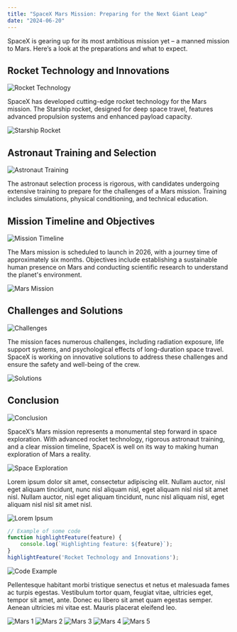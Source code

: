 ```yaml
---
title: "SpaceX Mars Mission: Preparing for the Next Giant Leap"
date: "2024-06-20"
---
```


SpaceX is gearing up for its most ambitious mission yet – a manned mission to Mars. Here’s a look at the preparations and what to expect.

## Rocket Technology and Innovations

![Rocket Technology](photo_18)

SpaceX has developed cutting-edge rocket technology for the Mars mission. The Starship rocket, designed for deep space travel, features advanced propulsion systems and enhanced payload capacity.

![Starship Rocket](photo_17)

## Astronaut Training and Selection

![Astronaut Training](photo_16)

The astronaut selection process is rigorous, with candidates undergoing extensive training to prepare for the challenges of a Mars mission. Training includes simulations, physical conditioning, and technical education.

## Mission Timeline and Objectives

![Mission Timeline](photo_15)

The Mars mission is scheduled to launch in 2026, with a journey time of approximately six months. Objectives include establishing a sustainable human presence on Mars and conducting scientific research to understand the planet's environment.

![Mars Mission](photo_14)

## Challenges and Solutions

![Challenges](photo_13)

The mission faces numerous challenges, including radiation exposure, life support systems, and psychological effects of long-duration space travel. SpaceX is working on innovative solutions to address these challenges and ensure the safety and well-being of the crew.

![Solutions](photo_12)

## Conclusion

![Conclusion](photo_10)

SpaceX’s Mars mission represents a monumental step forward in space exploration. With advanced rocket technology, rigorous astronaut training, and a clear mission timeline, SpaceX is well on its way to making human exploration of Mars a reality.

![Space Exploration](photo_11)

Lorem ipsum dolor sit amet, consectetur adipiscing elit. Nullam auctor, nisl eget aliquam tincidunt, nunc nisl aliquam nisl, eget aliquam nisl nisl sit amet nisl. Nullam auctor, nisl eget aliquam tincidunt, nunc nisl aliquam nisl, eget aliquam nisl nisl sit amet nisl.

![Lorem Ipsum](photo_10)

```javascript
// Example of some code
function highlightFeature(feature) {
    console.log(`Highlighting feature: ${feature}`);
}
highlightFeature('Rocket Technology and Innovations');
```

![Code Example](photo_9)

Pellentesque habitant morbi tristique senectus et netus et malesuada fames ac turpis egestas. Vestibulum tortor quam, feugiat vitae, ultricies eget, tempor sit amet, ante. Donec eu libero sit amet quam egestas semper. Aenean ultricies mi vitae est. Mauris placerat eleifend leo.

![Mars 1](photo_8)
![Mars 2](photo_7)
![Mars 3](photo_6)
![Mars 4](photo_5)
![Mars 5](photo_4)
